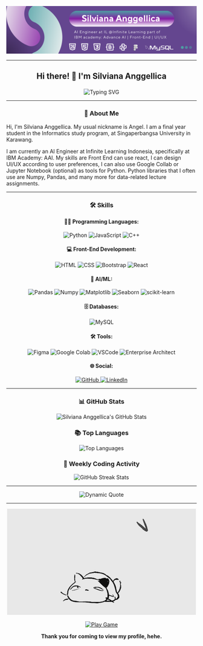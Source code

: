 <!-- Banner Image -->
<p align="center">
  <img src="./Angel.png" alt="Banner" />
</p>

---

## <p align="center">Hi there! 👋 I'm Silviana Anggellica</p>

<p align="center">
  <img src="https://readme-typing-svg.herokuapp.com?font=Fira+Code&size=22&pause=1000&color=181717&width=435&lines=Welcome+to+My+GitHub+Profile!;Contains+Information+%26+Codes!" alt="Typing SVG" />
</p>

---

### <p align="center">🚀 About Me</p>
Hi, I'm Silviana Anggellica. My usual nickname is Angel. I am a final year student in the Informatics study program, at Singaperbangsa University in Karawang.

I am currently an AI Engineer at Infinite Learning Indonesia, specifically at IBM Academy: AAI. My skills are Front End can use react, I can design UI/UX according to user preferences, I can also use Google Collab or Jupyter Notebook (optional) as tools for Python. Python libraries that I often use are Numpy, Pandas, and many more for data-related lecture assignments.

---

### <p align="center">🛠️ Skills</p>

<div align="center">

#### 👨‍💻 Programming Languages:

<p>
  <img src="https://img.shields.io/badge/Python-3776AB?style=for-the-badge&logo=python&logoColor=white" alt="Python" />
  <img src="https://img.shields.io/badge/JavaScript-F7DF1E?style=for-the-badge&logo=javascript&logoColor=black" alt="JavaScript" />
  <img src="https://img.shields.io/badge/C++-00599C?style=for-the-badge&logo=cplusplus&logoColor=white" alt="C++" />
</p>

#### 💻 Front-End Development:

<p>
  <img src="https://img.shields.io/badge/HTML5-E34F26?style=for-the-badge&logo=html5&logoColor=white" alt="HTML" />
  <img src="https://img.shields.io/badge/CSS3-1572B6?style=for-the-badge&logo=css3&logoColor=white" alt="CSS" />
  <img src="https://img.shields.io/badge/Bootstrap-563D7C?style=for-the-badge&logo=bootstrap&logoColor=white" alt="Bootstrap" />
  <img src="https://img.shields.io/badge/React-61DAFB?style=for-the-badge&logo=react&logoColor=black" alt="React" />
</p>

#### 🤖 AI/ML:

<p>
  <img src="https://img.shields.io/badge/Pandas-150458?style=for-the-badge&logo=pandas&logoColor=white" alt="Pandas" />
  <img src="https://img.shields.io/badge/Numpy-013243?style=for-the-badge&logo=numpy&logoColor=white" alt="Numpy" />
  <img src="https://img.shields.io/badge/Matplotlib-3776AB?style=for-the-badge&logo=matplotlib&logoColor=white" alt="Matplotlib" />
  <img src="https://img.shields.io/badge/Seaborn-3776AB?style=for-the-badge&logo=seaborn&logoColor=white" alt="Seaborn" />
  <img src="https://img.shields.io/badge/scikit_learn-F7931E?style=for-the-badge&logo=scikit-learn&logoColor=white" alt="scikit-learn" />
</p>

#### 🗄️ Databases:

<p>
  <img src="https://img.shields.io/badge/MySQL-4479A1?style=for-the-badge&logo=mysql&logoColor=white" alt="MySQL" />
</p>

#### 🛠️ Tools:

<p>
  <img src="https://img.shields.io/badge/Figma-F24E1E?style=for-the-badge&logo=figma&logoColor=white" alt="Figma" />
  <img src="https://img.shields.io/badge/Google_Colab-F9AB00?style=for-the-badge&logo=googlecolab&logoColor=white" alt="Google Colab" />
  <img src="https://img.shields.io/badge/Visual_Studio_Code-007ACC?style=for-the-badge&logo=visual-studio-code&logoColor=white" alt="VSCode" />
  <img src="https://img.shields.io/badge/Enterprise_Architect-184877?style=for-the-badge&logo=sparx&logoColor=white" alt="Enterprise Architect" />
</p>
</p>

#### 🌐 Social:

<p>
  <a href="https://github.com/Silvianaangellica">
    <img src="https://img.shields.io/badge/GitHub-181717?style=for-the-badge&logo=github&logoColor=white" alt="GitHub" />
  </a>
  <a href="https://www.linkedin.com/in/slvnaaglca/">
    <img src="https://img.shields.io/badge/LinkedIn-0A66C2?style=for-the-badge&logo=linkedin&logoColor=white" alt="LinkedIn" />
  </a>
</p>

</div>

---

### <p align="center">📊 GitHub Stats</p>
<p align="center">
  <img src="https://github-readme-stats.vercel.app/api?username=Silvianaangellica&show_icons=true&theme=radical" alt="Silviana Anggellica's GitHub Stats" />
</p>


### <p align="center">📚 Top Languages</p>
<p align="center">
  <img src="https://github-readme-stats.vercel.app/api/top-langs/?username=Silvianaangellica&layout=compact&theme=radical" alt="Top Languages" />
</p>


### <p align="center">📅 Weekly Coding Activity</p>
<!-- You can use GitHub Profile Trophy or GitHub Readme Streak Stats to show coding activity -->
<p align="center">
  <img src="https://github-readme-streak-stats.herokuapp.com/?user=Silvianaangellica&theme=radical)](https://git.io/streak-stats" alt="GitHub Streak Stats" />
</p>


---

<p align="center">
  <img src="https://quotes-github-readme.vercel.app/api?type=horizontal&theme=radical" alt="Dynamic Quote" />
</p>

---

<p align="center">
  <img src="./cat.gif" alt="cat and butterfly" />
</p>

<p align="center">
  <a href="https://github.com/Silvianaangellica">
    <img src="https://img.shields.io/badge/Play_Game-Click_Here!-brightgreen?style=for-the-badge&logo=github&logoColor=white" alt="Play Game" />
  </a>
</p>

<p align="center">
  <strong>Thank you for coming to view my profile, hehe.</strong>
</p>